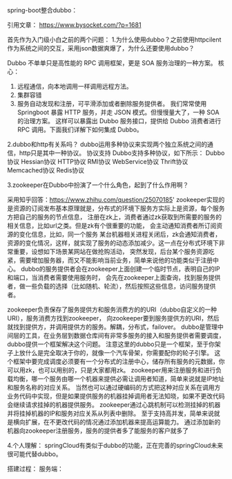 spring-boot整合dubbo：

引用文章：
https://www.bysocket.com/?p=1681

首先作为入门级小白之前的两个问题：
1.为什么使用dubbo？之前使用httpcilent作为系统之间的交互，采用json数据爽爆了，为什么还要使用dubbo？

Dubbo 不单单只是高性能的 RPC 调用框架，更是 SOA 服务治理的一种方案。
核心：
1. 远程通信，向本地调用一样调用远程方法。
2. 集群容错
3. 服务自动发现和注册，可平滑添加或者删除服务提供者。
我们常常使用 Springboot 暴露 HTTP 服务，并走 JSON 模式。但慢慢量大了，一种 SOA 的治理方案。
这样可以暴露出 Dubbo 服务接口，提供给 Dubbo 消费者进行 RPC 调用。下面我们详解下如何集成 Dubbo。

2.dubbo和http有关系吗？
dubbo运用多种协议来实现两个独立系统之间的通信，http只是其中一种协议。
协议支持
Dubbo支持多种协议，如下所示：
    Dubbo协议
    Hessian协议
    HTTP协议
    RMI协议
    WebService协议
    Thrift协议
    Memcached协议
    Redis协议
    
3.zookeeper在Dubbo中扮演了一个什么角色，起到了什么作用啊？

采用知乎回答：https://www.zhihu.com/question/25070185'
zookeeper实现的是资源的订阅发布基本原理就是，分布式的环境下服务方实际上是资源，每个服务方把自己的服务的节点信息，
注册在zk上，消费者通过zk获取到所需要的服务的相关信息，比如url之类。但是zk有个很重要的功能，
会主动通知消费者所订阅资源的变化信息，比如，同一个服务 某台机器相关进程关闭后，zk会通知消费者，
资源的变化情况，这样，就实现了服务的动态添加减少。这一点在分布式环境下非常重要，设想如下场景某网站在做抢购活动，
突然发现，后台某个服务资源吃紧，需要增加服务器，而又不能影响当前业务，简单来说他的功能类似于注册中心。
dubbo的服务提供者会在zookeeper上面创建一个临时节点，表明自己的IP和端口，当消费者需要使用服务时，
会先在zookeeper上面查询，找到服务提供者，做一些负载的选择（比如随机、轮流），然后按照这些信息，访问服务提供者。

zookeeper负责保存了服务提供方和服务消费方的的URI（dubbo自定义的一种URI），服务消费方找到zookeeper，
向zookeeper要到服务提供方的URI，然后就找到提供方，并调用提供方的服务。解耦，分布式，failover。
dubbo是管理中间层的工具，在业务层到数据仓库间有非常多服务的接入和服务提供者需要调度，dubbo提供一个框架解决这个问题。
注意这里的dubbo只是一个框架，至于你架子上放什么是完全取决于你的，就像一个汽车骨架，你需要配你的轮子引擎。
这个框架中要完成调度必须要有一个分布式的注册中心，储存所有服务的元数据，你可以用zk，也可以用别的，只是大家都用zk。
zookeeper用来注册服务和进行负载均衡，哪一个服务由哪一个机器来提供必需让调用者知道，简单来说就是IP地址和服务名称的对应关系。
当然也可以通过硬编码的方式把这种对应关系在调用方业务代码中实现，但是如果提供服务的机器挂掉调用者无法知晓，如果不更改代码会继续请求挂掉的机器提供服务。
zookeeper通过心跳机制可以检测挂掉的机器并将挂掉机器的IP和服务对应关系从列表中删除。
至于支持高并发，简单来说就是横向扩展，在不更改代码的情况通过添加机器来提高运算能力。
通过添加新的机器向zookeeper注册服务，服务的提供者多了能服务的客户就多了

4.个人理解：
springCloud有类似于dubbo的功能，正在完善的springCloud未来很可能代替dubbo。

搭建过程：
服务端：
